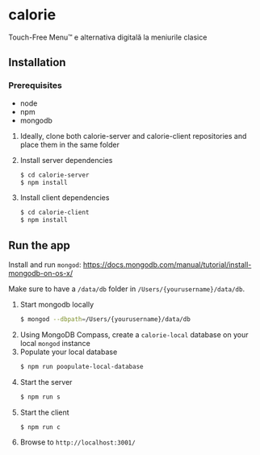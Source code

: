 # calorie

Touch-Free Menu™ e alternativa digitală la meniurile clasice

## Installation

### Prerequisites

- node
- npm
- mongodb

1. Ideally, clone both calorie-server and calorie-client repositories and place them in the same folder

2. Install server dependencies
   ```bash
   $ cd calorie-server
   $ npm install
   ```
3. Install client dependencies
   ```bash
   $ cd calorie-client
   $ npm install
   ```

## Run the app

Install and run `mongod`: https://docs.mongodb.com/manual/tutorial/install-mongodb-on-os-x/

Make sure to have a `/data/db` folder in `/Users/{yourusername}/data/db`.

1. Start mongodb locally
   ```bash
   $ mongod --dbpath=/Users/{yourusername}/data/db
   ```
2. Using MongoDB Compass, create a `calorie-local` database on your local `mongod` instance
3. Populate your local database
   ```bash
   $ npm run poopulate-local-database
   ```
4. Start the server
   ```bash
   $ npm run s
   ```
5. Start the client
   ```bash
   $ npm run c
   ```
6. Browse to `http://localhost:3001/`

